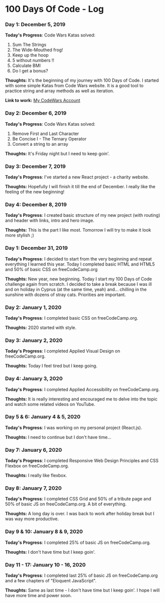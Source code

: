 # 100 Days Of Code - Log

### Day 1: December 5, 2019 

**Today's Progress**: 
Code Wars Katas solved:
1. Sum The Strings
2. The Wide-Mouthed frog!
3. Keep up the hoop
4. 5 without numbers !!
5. Calculate BMI
6. Do I get a bonus?

**Thoughts:** It's the beginning of my journey with 100 Days of Code. I started with some simple Katas from Code Wars website. It is a good tool to practice string and array methods as well as iteration. 

**Link to work:** [My CodeWars Account](https://www.codewars.com/users/lavretta)

### Day 2: December 6, 2019 

**Today's Progress**: 
Code Wars Katas solved:
1. Remove First and Last Character
2. Be Concise I - The Ternary Operator
3. Convert a string to an array

**Thoughts:** It's Friday night but I need to keep goin'.

### Day 3: December 7, 2019 

**Today's Progress**: 
I've started a new React project - a charity website. 

**Thoughts:** Hopefully I will finish it till the end of December. I really like the feeling of the new beginning!

### Day 4: December 8, 2019 

**Today's Progress**: 
I created basic structure of my new project (with routing) and header with links, intro and hero image. 

**Thoughts:** This is the part I like most. Tomorrow I will try to make it look more stylish ;) 

### Day 1: December 31, 2019 

**Today's Progress**: 
I decided to start from the very beginning and repeat everything I learned this year. Today I completed basic HTML and HTML5 and 50% of basic CSS on freeCodeCamp.org

**Thoughts:** New year, new beginning. Today I start my 100 Days of Code challenge again from scratch. 
I decided to take a break because I was ill and on holiday in Cyprus (at the same time, yeah) and... chilling in the sunshine with dozens of stray cats. 
Priorities are important.

### Day 2: January 1, 2020 

**Today's Progress**: 
I completed basic CSS on freeCodeCamp.org.

**Thoughts:** 
2020 started with style. 

### Day 3: January 2, 2020 

**Today's Progress**: 
I completed Applied Visual Design on freeCodeCamp.org.

**Thoughts:** 
Today I feel tired but I keep going.

### Day 4: January 3, 2020 

**Today's Progress**: 
I completed Applied Accessibility on freeCodeCamp.org.

**Thoughts:** 
It is really interesting and encouraged me to delve into the topic and watch some related videos on YouTube.

### Day 5 & 6: January 4 & 5, 2020 

**Today's Progress**: 
I was working on my personal project (React.js).

**Thoughts:** 
I need to continue but I don't have time...

### Day 7: January 6, 2020 

**Today's Progress**: 
I completed Responsive Web Design Principles and CSS Flexbox on freeCodeCamp.org.

**Thoughts:** 
I really like flexbox. 

### Day 8: January 7, 2020 

**Today's Progress**: 
I completed CSS Grid and 50% of a tribute page and 50% of basic JS on freeCodeCamp.org. A bit of everything.

**Thoughts:** 
A long day is over. I was back to work after holiday break but I was way more productive.

### Day 9 & 10: January 8 & 9, 2020 

**Today's Progress**: 
I completed 25% of basic JS on freeCodeCamp.org.

**Thoughts:** 
I don't have time but I keep goin'.

### Day 11 - 17: January 10 - 16, 2020 

**Today's Progress**: 
I completed last 25% of basic JS on freeCodeCamp.org and a few chapters of "Eloquent JavaScript".

**Thoughts:** 
Same as last time - I don't have time but I keep goin'. I hope I will have more time and power soon.
